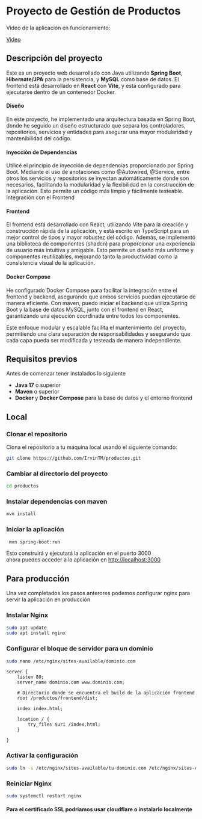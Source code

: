 # Proyecto de Gestión de Productos

Video de la aplicación en funcionamiento:

[ Video ](https://github.com/user-attachments/assets/4cd71189-c5a0-4ade-b64f-5a8078ba9511)



## Descripción del proyecto
Este es un proyecto web desarrollado con Java utilizando **Spring Boot**, **Hibernate/JPA** para la persistencia, y **MySQL** como base de datos. El frontend está desarrollado en **React** con **Vite**, y está configurado para ejecutarse dentro de un contenedor Docker.

#### Diseño

En este proyecto, he implementado una arquitectura basada en Spring Boot, donde he seguido un diseño estructurado que separa los controladores, repositorios, servicios y entidades para asegurar una mayor modularidad y mantenibilidad del código.

#### Inyección de Dependencias

Utilicé el principio de inyección de dependencias proporcionado por Spring Boot. Mediante el uso de anotaciones como @Autowired, @Service, entre otros los servicios y repositorios se inyectan automáticamente donde son necesarios, facilitando la modularidad y la flexibilidad en la construcción de la aplicación. Esto permite un código más limpio y fácilmente testeable.
Integración con el Frontend

#### Frontend
El frontend está desarrollado con React, utilizando Vite para la creación y construcción rápida de la aplicación, y está escrito en TypeScript para un mejor control de tipos y mayor robustez del código. Además, se implementó una biblioteca de componentes (shadcn) para proporcionar una experiencia de usuario más intuitiva y amigable. Esto permite un diseño más uniforme y componentes reutilizables, mejorando tanto la productividad como la consistencia visual de la aplicación.

#### Docker Compose

He configurado Docker Compose para facilitar la integración entre el frontend y backend, asegurando que ambos servicios puedan ejecutarse de manera eficiente. Con maven, puedo iniciar el backend que utiliza Spring Boot y la base de datos MySQL, junto con el frontend en React, garantizando una ejecución coordinada entre todos los componentes.

Este enfoque modular y escalable facilita el mantenimiento del proyecto, permitiendo una clara separación de responsabilidades y asegurando que cada capa pueda ser modificada y testeada de manera independiente.

## Requisitos previos

Antes de comenzar tener instalados lo siguiente

- **Java 17** o superior
- **Maven** o superior
- **Docker** y **Docker Compose** para la base de datos y el entorno frontend

## Local

###  Clonar el repositorio

Clona el repositorio a tu máquina local usando el siguiente comando:

```bash
git clone https://github.com/IrvinTM/productos.git
```
### Cambiar al directorio del proyecto

```bash
cd productos
```

###  Instalar dependencias con maven 

```bash
mvn install
```

###  Iniciar la aplicación

```bash
 mvn spring-boot:run  
```
Esto construirá y ejecutará la aplicación en el puerto 3000
<br>
ahora puedes acceder a la aplicación en [http://localhost:3000](http://localhost:3000)

## Para producción

Una vez completados los pasos anterores
podemos configurar nginx para servir la aplicación en producción

### Instalar Nginx

```bash
sudo apt update
sudo apt install nginx
```
### Configurar el bloque de servidor para un dominio
```bash
sudo nano /etc/nginx/sites-available/dominio.com
```
```nginx
server {
    listen 80;
    server_name dominio.com www.dominio.com;

    # Directorio donde se encuentra el build de la aplicación frontend
    root /productos/frontend/dist;

    index index.html;

    location / {
        try_files $uri /index.html;
    }

}
```

### Activar la configuración
    
```bash
sudo ln -s /etc/nginx/sites-available/tu-dominio.com /etc/nginx/sites-enabled/
```

### Reiniciar Nginx

```bash
sudo systemctl restart nginx
```

#### Para el certificado SSL podriamos usar cloudflare o instalarlo localmente
